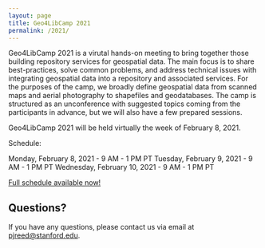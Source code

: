 ```yaml
---
layout: page
title: Geo4LibCamp 2021
permalink: /2021/
---
```


Geo4LibCamp 2021 is a virutal hands-on meeting to bring together those building repository services for geospatial data. The main focus is to share best-practices, solve common problems, and address technical issues with integrating geospatial data into a repository and associated services. For the purposes of the camp, we broadly define geospatial data from scanned maps and aerial photography to shapefiles and geodatabases. The camp is structured as an unconference with suggested topics coming from the participants in advance, but we will also have a few prepared sessions.

Geo4LibCamp 2021 will be held virtually the week of February 8, 2021.

Schedule:

Monday, February 8, 2021 - 9 AM - 1 PM PT
Tuesday, February 9, 2021 - 9 AM - 1 PM PT
Wednesday, February 10, 2021 - 9 AM - 1 PM PT

<a href="{{site.baseurl}}/2021/schedule">Full schedule available now!</a>

## Questions?
If you have any questions, please contact us via email at pjreed@stanford.edu.
